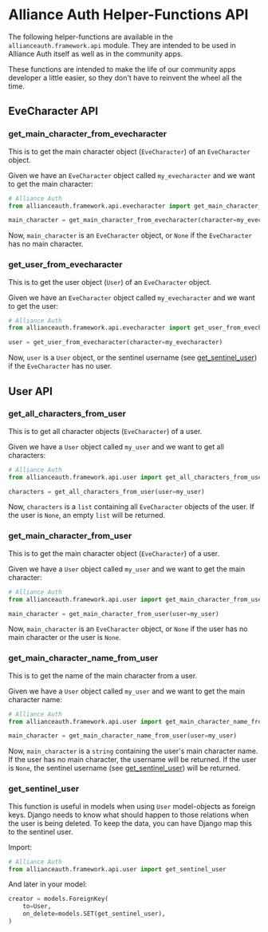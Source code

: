 # Alliance Auth Helper-Functions API

The following helper-functions are available in the `allianceauth.framework.api` module.
They are intended to be used in Alliance Auth itself as well as in the community apps.

These functions are intended to make the life of our community apps developer a little
easier, so they don't have to reinvent the wheel all the time.

## EveCharacter API

### get_main_character_from_evecharacter

This is to get the main character object (`EveCharacter`) of an `EveCharacter` object.

Given we have an `EveCharacter` object called `my_evecharacter` and we want to get the main character:

```python
# Alliance Auth
from allianceauth.framework.api.evecharacter import get_main_character_from_evecharacter

main_character = get_main_character_from_evecharacter(character=my_evecharacter)
```

Now, `main_character` is an `EveCharacter` object, or `None` if the `EveCharacter` has no main character.

### get_user_from_evecharacter

This is to get the user object (`User`) of an `EveCharacter` object.

Given we have an `EveCharacter` object called `my_evecharacter` and we want to get the user:

```python
# Alliance Auth
from allianceauth.framework.api.evecharacter import get_user_from_evecharacter

user = get_user_from_evecharacter(character=my_evecharacter)
```

Now, `user` is a `User` object, or the sentinel username (see [get_sentinel_user](#get_sentinel_user))
if the `EveCharacter` has no user.

## User API

### get_all_characters_from_user

This is to get all character objects (`EveCharacter`) of a user.

Given we have a `User` object called `my_user` and we want to get all characters:

```python
# Alliance Auth
from allianceauth.framework.api.user import get_all_characters_from_user

characters = get_all_characters_from_user(user=my_user)
```

Now, `characters` is a `list` containing all `EveCharacter` objects of the user.
If the user is `None`, an empty `list` will be returned.

### get_main_character_from_user

This is to get the main character object (`EveCharacter`) of a user.

Given we have a `User` object called `my_user` and we want to get the main character:

```python
# Alliance Auth
from allianceauth.framework.api.user import get_main_character_from_user

main_character = get_main_character_from_user(user=my_user)
```

Now, `main_character` is an `EveCharacter` object, or `None` if the user has no main
character or the user is `None`.

### get_main_character_name_from_user

This is to get the name of the main character from a user.

Given we have a `User` object called `my_user` and we want to get the main character name:

```python
# Alliance Auth
from allianceauth.framework.api.user import get_main_character_name_from_user

main_character = get_main_character_name_from_user(user=my_user)
```

Now, `main_character` is a `string` containing the user's main character name.
If the user has no main character, the username will be returned. If the user is `None`,
the sentinel username (see [get_sentinel_user](#get_sentinel_user)) will be returned.

### get_sentinel_user

This function is useful in models when using `User` model-objects as foreign keys.
Django needs to know what should happen to those relations when the user is being
deleted. To keep the data, you can have Django map this to the sentinel user.

Import:

```python
# Alliance Auth
from allianceauth.framework.api.user import get_sentinel_user
```

And later in your model:

```python
creator = models.ForeignKey(
    to=User,
    on_delete=models.SET(get_sentinel_user),
)
```
